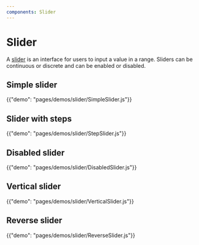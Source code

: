 ```yaml
---
components: Slider
---
```


# Slider

A [slider](https://material.io/guidelines/components/sliders.html) is an interface for users to input a value in a range. Sliders can be continuous or discrete and can be enabled or disabled.

## Simple slider
{{"demo": "pages/demos/slider/SimpleSlider.js"}}

## Slider with steps
{{"demo": "pages/demos/slider/StepSlider.js"}}

## Disabled slider
{{"demo": "pages/demos/slider/DisabledSlider.js"}}

## Vertical slider
{{"demo": "pages/demos/slider/VerticalSlider.js"}}

## Reverse slider
{{"demo": "pages/demos/slider/ReverseSlider.js"}}